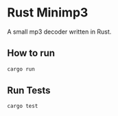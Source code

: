 # Rust Minimp3

A small mp3 decoder written in Rust.

## How to run

```bash
cargo run
```

## Run Tests

```bash
cargo test
```
